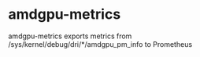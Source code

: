 # amdgpu-metrics

amdgpu-metrics exports metrics from /sys/kernel/debug/dri/*/amdgpu_pm_info to Prometheus
